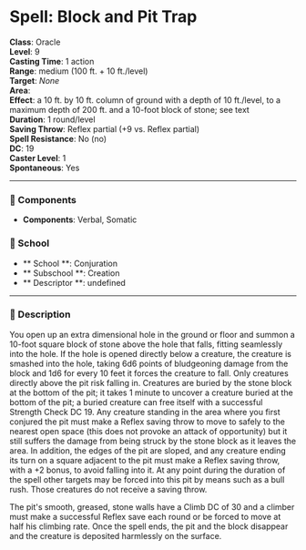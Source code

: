 
# Spell: Block and Pit Trap
**Class**: Oracle  
**Level**: 9  
**Casting Time**: 1 action  
**Range**: medium (100 ft. + 10 ft./level)  
**Target**: _None_  
**Area**:   
**Effect**: a 10 ft. by 10 ft. column of ground with a depth of 10 ft./level, to a maximum depth of 200 ft. and a 10-foot block of stone; see text  
**Duration**: 1 round/level  
**Saving Throw**: Reflex partial (+9 vs. Reflex partial)  
**Spell Resistance**: No (no)  
**DC**: 19  
**Caster Level**: 1  
**Spontaneous**: Yes

---

### 🔮 Components
- **Components**: Verbal, Somatic

### 🏫 School
- ** School **: Conjuration
- ** Subschool **: Creation
- ** Descriptor **: undefined
---

### 📜 Description
You open up an extra dimensional hole in the ground or floor and summon a 10-foot square block of stone above the hole that falls, fitting seamlessly into the hole. If the hole is opened directly below a creature, the creature is smashed into the hole, taking 6d6 points of bludgeoning damage from the block and 1d6 for every 10 feet it forces the creature to fall. Only creatures directly above the pit risk falling in. Creatures are buried by the stone block at the bottom of the pit; it takes 1 minute to uncover a creature buried at the bottom of the pit; a buried creature can free itself with a successful Strength Check DC 19. Any creature standing in the area where you first conjured the pit must make a Reflex saving throw to move to safely to the nearest open space (this does not provoke an attack of opportunity) but it still suffers the damage from being struck by the stone block as it leaves the area. In addition, the edges of the pit are sloped, and any creature ending its turn on a square adjacent to the pit must make a Reflex saving throw, with a +2 bonus, to avoid falling into it. At any point during the duration of the spell other targets may be forced into this pit by means such as a bull rush. Those creatures do not receive a saving throw.

The pit's smooth, greased, stone walls have a Climb DC of 30 and a climber must make a successful Reflex save each round or be forced to move at half his climbing rate. Once the spell ends, the pit and the block disappear and the creature is deposited harmlessly on the surface.
